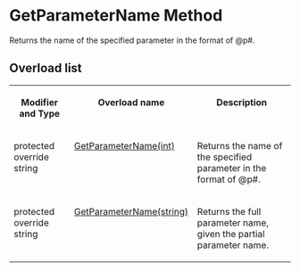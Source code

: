 <!-- loio3c105bed6c5f1014929cdbd6889cad76 -->

# GetParameterName Method

Returns the name of the specified parameter in the format of @p\#.



## Overload list


<table>
<tr>
<th valign="top">

Modifier and Type



</th>
<th valign="top">

Overload name



</th>
<th valign="top">

Description



</th>
</tr>
<tr>
<td valign="top">

protected override string



</td>
<td valign="top">

 [GetParameterName\(int\)](getparametername-int-method-3c104ca.md) 



</td>
<td valign="top">

Returns the name of the specified parameter in the format of @p\#.



</td>
</tr>
<tr>
<td valign="top">

protected override string



</td>
<td valign="top">

 [GetParameterName\(string\)](getparametername-string-method-3c10542.md) 



</td>
<td valign="top">

Returns the full parameter name, given the partial parameter name.



</td>
</tr>
</table>

